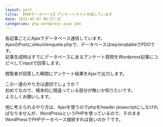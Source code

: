 ```yaml
---
layout: post
title: 【PHPデータベース】アンケートサイト作成しています
date: 2015-05-07 08:37:32
categories: php wordpress ajax pdo
---
```

<p>各記事ごとにAjaxでデータベース通信しています。<br>
AjaxのPostにsiteurl/enquete.phpで、データベースはwp/enqtableでPDOです。<br>
記事生成時はすでにデータベースにあるアンケート質問をWordpress記事にコピペしてinputで回答します。</p>

<p>閲覧者が回答した瞬間にアンケート結果をAjaxで出力します。</p>

<p>この一連のやり方は適切でしょうか？<br>
初めてなので、根本的に間違っている部分が無いか知りたいです。<br>
よろしくお願いします。</p>

<p>他に考えられるやり方は、Ajaxを使うのでphpをheader javascriptにしなければなりませんが、WordPressというPHPを使っているので、そのままWordPressでPHPデータベース接続すれば良いのか？です。</p>

